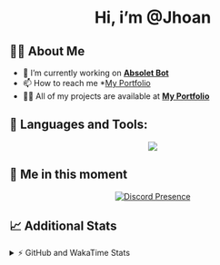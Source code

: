 <h1 align="center">Hi, i’m @Jhoan</h1>

## 🙋‍♂️ About Me

- 🔭 I’m currently working on **[Absolet Bot](https://strider.cloud)**
- 📫 How to reach me *[My Portfolio](https://jhoan.me/contact)
- 👨‍💻 All of my projects are available at **[My Portfolio](https://jhoan.me)**

## 🚀 Languages and Tools:
<p align="center">
  <a href="https://skillicons.dev">
    <img src="https://skillicons.dev/icons?i=js,ts,html,css,bootstrap,nodejs,express,vscode,neovim,vim,atom,cloudflare,git,github,discord,bots,linux,mongodb,nginx,redis,wordpress,heroku&perline=11" />
  </a>
</p>
  
## 👤 Me in this moment
<p align="center">
    <a href="https://discord.com/users/612460795124776960" target="_blank" rel="nofollow">
        <img src="https://lanyard-profile-readme.vercel.app/api/612460795124776960?idleMessage=Probably%20coding%20Absolet..." alt="Discord Presence" align="center">
    </a>
</p>

## 📈 Additional Stats
<details>
    <summary>⚡ GitHub and WakaTime Stats</summary>
    <br/>

<!--START_SECTION:waka-->
![Code Time](http://img.shields.io/badge/Code%20Time-471%20hrs%201%20min-blue)

**🐱 My GitHub Data** 

> 🏆 1,006 Contributions in the Year 2022
 > 
> 📦 168.6 kB Used in GitHub's Storage 
 > 
> 💼 Opted to Hire
 > 
> 📜 4 Public Repositories 
 > 
> 🔑 36 Private Repositories  
 > 
**I'm an Early 🐤** 

```text
🌞 Morning    85 commits     ██░░░░░░░░░░░░░░░░░░░░░░░   10.87% 
🌆 Daytime    344 commits    ███████████░░░░░░░░░░░░░░   43.99% 
🌃 Evening    317 commits    ██████████░░░░░░░░░░░░░░░   40.54% 
🌙 Night      36 commits     █░░░░░░░░░░░░░░░░░░░░░░░░   4.6%

```
📅 **I'm Most Productive on Saturday** 

```text
Monday       115 commits    ███░░░░░░░░░░░░░░░░░░░░░░   14.71% 
Tuesday      122 commits    ████░░░░░░░░░░░░░░░░░░░░░   15.6% 
Wednesday    131 commits    ████░░░░░░░░░░░░░░░░░░░░░   16.75% 
Thursday     76 commits     ██░░░░░░░░░░░░░░░░░░░░░░░   9.72% 
Friday       113 commits    ███░░░░░░░░░░░░░░░░░░░░░░   14.45% 
Saturday     157 commits    █████░░░░░░░░░░░░░░░░░░░░   20.08% 
Sunday       68 commits     ██░░░░░░░░░░░░░░░░░░░░░░░   8.7%

```


📊 **This Week I Spent My Time On** 

```text
⌚︎ Time Zone: America/Bogota

💬 Programming Languages: 
TypeScript               26 mins             ██████████████████░░░░░░░   73.59% 
JavaScript               8 mins              ██████░░░░░░░░░░░░░░░░░░░   25.12% 
JSON                     0 secs              ░░░░░░░░░░░░░░░░░░░░░░░░░   1.15% 
CSS                      0 secs              ░░░░░░░░░░░░░░░░░░░░░░░░░   0.14%

🔥 Editors: 
VS Code                  35 mins             █████████████████████████   100.0%

🐱‍💻 Projects: 
aoc-native               24 mins             █████████████████░░░░░░░░   68.86% 
Absolet-Bot              6 mins              ████░░░░░░░░░░░░░░░░░░░░░   17.47% 
bot                      4 mins              ███░░░░░░░░░░░░░░░░░░░░░░   13.67%

💻 Operating System: 
Linux                    35 mins             █████████████████████████   100.0%

```

**I Mostly Code in JavaScript** 

```text
JavaScript               16 repos            ████████████████░░░░░░░░░   64.0% 
Java                     3 repos             ███░░░░░░░░░░░░░░░░░░░░░░   12.0% 
TypeScript               3 repos             ███░░░░░░░░░░░░░░░░░░░░░░   12.0% 
Shell                    1 repo              █░░░░░░░░░░░░░░░░░░░░░░░░   4.0% 
CSS                      1 repo              █░░░░░░░░░░░░░░░░░░░░░░░░   4.0%

```



 Last Updated on 08/11/2022 17:03:25 UTC
<!--END_SECTION:waka-->
</details>
